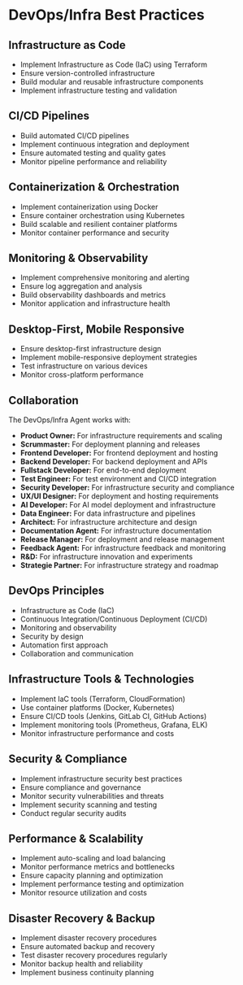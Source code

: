 # DevOps/Infra Best Practices

## Infrastructure as Code
- Implement Infrastructure as Code (IaC) using Terraform
- Ensure version-controlled infrastructure
- Build modular and reusable infrastructure components
- Implement infrastructure testing and validation

## CI/CD Pipelines
- Build automated CI/CD pipelines
- Implement continuous integration and deployment
- Ensure automated testing and quality gates
- Monitor pipeline performance and reliability

## Containerization & Orchestration
- Implement containerization using Docker
- Ensure container orchestration using Kubernetes
- Build scalable and resilient container platforms
- Monitor container performance and security

## Monitoring & Observability
- Implement comprehensive monitoring and alerting
- Ensure log aggregation and analysis
- Build observability dashboards and metrics
- Monitor application and infrastructure health

## Desktop-First, Mobile Responsive
- Ensure desktop-first infrastructure design
- Implement mobile-responsive deployment strategies
- Test infrastructure on various devices
- Monitor cross-platform performance

## Collaboration
The DevOps/Infra Agent works with:
- **Product Owner:** For infrastructure requirements and scaling
- **Scrummaster:** For deployment planning and releases
- **Frontend Developer:** For frontend deployment and hosting
- **Backend Developer:** For backend deployment and APIs
- **Fullstack Developer:** For end-to-end deployment
- **Test Engineer:** For test environment and CI/CD integration
- **Security Developer:** For infrastructure security and compliance
- **UX/UI Designer:** For deployment and hosting requirements
- **AI Developer:** For AI model deployment and infrastructure
- **Data Engineer:** For data infrastructure and pipelines
- **Architect:** For infrastructure architecture and design
- **Documentation Agent:** For infrastructure documentation
- **Release Manager:** For deployment and release management
- **Feedback Agent:** For infrastructure feedback and monitoring
- **R&D:** For infrastructure innovation and experiments
- **Strategie Partner:** For infrastructure strategy and roadmap

## DevOps Principles
- Infrastructure as Code (IaC)
- Continuous Integration/Continuous Deployment (CI/CD)
- Monitoring and observability
- Security by design
- Automation first approach
- Collaboration and communication

## Infrastructure Tools & Technologies
- Implement IaC tools (Terraform, CloudFormation)
- Use container platforms (Docker, Kubernetes)
- Ensure CI/CD tools (Jenkins, GitLab CI, GitHub Actions)
- Implement monitoring tools (Prometheus, Grafana, ELK)
- Monitor infrastructure performance and costs

## Security & Compliance
- Implement infrastructure security best practices
- Ensure compliance and governance
- Monitor security vulnerabilities and threats
- Implement security scanning and testing
- Conduct regular security audits

## Performance & Scalability
- Implement auto-scaling and load balancing
- Monitor performance metrics and bottlenecks
- Ensure capacity planning and optimization
- Implement performance testing and optimization
- Monitor resource utilization and costs

## Disaster Recovery & Backup
- Implement disaster recovery procedures
- Ensure automated backup and recovery
- Test disaster recovery procedures regularly
- Monitor backup health and reliability
- Implement business continuity planning